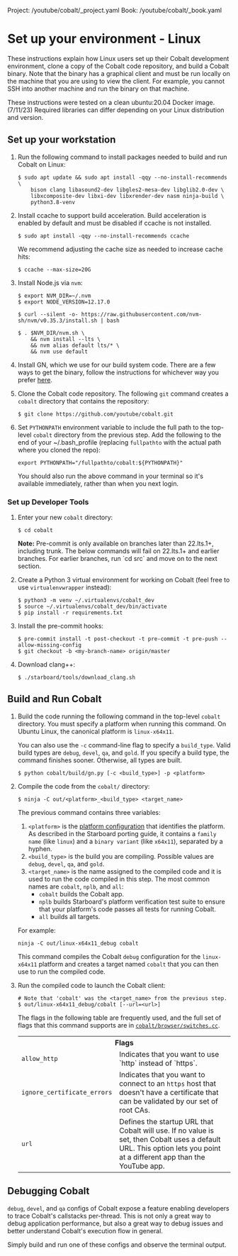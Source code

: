 Project: /youtube/cobalt/_project.yaml
Book: /youtube/cobalt/_book.yaml

# Set up your environment - Linux

These instructions explain how Linux users set up their Cobalt development
environment, clone a copy of the Cobalt code repository, and build a Cobalt
binary. Note that the binary has a graphical client and must be run locally
on the machine that you are using to view the client. For example, you cannot
SSH into another machine and run the binary on that machine.

These instructions were tested on a clean ubuntu:20.04 Docker image. (7/11/23)
Required libraries can differ depending on your Linux distribution and version.

## Set up your workstation

1.  Run the following command to install packages needed to build and run
    Cobalt on Linux:

    ```
    $ sudo apt update && sudo apt install -qqy --no-install-recommends \
        bison clang libasound2-dev libgles2-mesa-dev libglib2.0-dev \
        libxcomposite-dev libxi-dev libxrender-dev nasm ninja-build \
        python3.8-venv
    ```

1.  Install ccache to support build acceleration. Build acceleration is \
    enabled by default and must be disabled if ccache is not installed.

    ```
    $ sudo apt install -qqy --no-install-recommends ccache
    ```

    We recommend adjusting the cache size as needed to increase cache hits:

    ```
    $ ccache --max-size=20G
    ```

1.  Install Node.js via `nvm`:

    ```
    $ export NVM_DIR=~/.nvm
    $ export NODE_VERSION=12.17.0

    $ curl --silent -o- https://raw.githubusercontent.com/nvm-sh/nvm/v0.35.3/install.sh | bash

    $ . $NVM_DIR/nvm.sh \
        && nvm install --lts \
        && nvm alias default lts/* \
        && nvm use default
    ```

1.  Install GN, which we use for our build system code. There are a few ways to
    get the binary, follow the instructions for whichever way you prefer
    [here](https://cobalt.googlesource.com/third_party/gn/+/refs/heads/main/#getting-a-binary).

1.  Clone the Cobalt code repository. The following `git` command creates a
    `cobalt` directory that contains the repository:

    ```
    $ git clone https://github.com/youtube/cobalt.git
    ```

1.  Set `PYTHONPATH` environment variable to include the full path to the
    top-level `cobalt` directory from the previous step. Add the following to
    the end of your ~/.bash_profile (replacing `fullpathto` with the actual
    path where you cloned the repo):

    ```
    export PYTHONPATH="/fullpathto/cobalt:${PYTHONPATH}"
    ```

    You should also run the above command in your terminal so it's available
    immediately, rather than when you next login.

### Set up Developer Tools

1.  Enter your new `cobalt` directory:

    ```
    $ cd cobalt
    ```

    <aside class="note">
    <b>Note:</b> Pre-commit is only available on branches later than 22.lts.1+,
    including trunk. The below commands will fail on 22.lts.1+ and earlier branches.
    For earlier branches, run `cd src` and move on to the next section.
    </aside>

1.  Create a Python 3 virtual environment for working on Cobalt (feel free to use `virtualenvwrapper` instead):

    ```
    $ python3 -m venv ~/.virtualenvs/cobalt_dev
    $ source ~/.virtualenvs/cobalt_dev/bin/activate
    $ pip install -r requirements.txt
    ```

1.  Install the pre-commit hooks:

    ```
    $ pre-commit install -t post-checkout -t pre-commit -t pre-push --allow-missing-config
    $ git checkout -b <my-branch-name> origin/master
    ```

1.  Download clang++:

    ```
    $ ./starboard/tools/download_clang.sh
    ```

## Build and Run Cobalt

1.  Build the code running the following command in the top-level `cobalt`
    directory. You must specify a platform when running this command. On Ubuntu
    Linux, the canonical platform is `linux-x64x11`.

    You can also use the `-c` command-line flag to specify a `build_type`.
    Valid build types are `debug`, `devel`, `qa`, and `gold`. If you
    specify a build type, the command finishes sooner. Otherwise, all types
    are built.

    ```
    $ python cobalt/build/gn.py [-c <build_type>] -p <platform>
    ```

1.  Compile the code from the `cobalt/` directory:

    ```
    $ ninja -C out/<platform>_<build_type> <target_name>
    ```

    The previous command contains three variables:

    1.  `<platform>` is the [platform
        configuration](/starboard/porting.html#1-enumerate-and-name-your-platform-configurations)
        that identifies the platform. As described in the Starboard porting
        guide, it contains a `family name` (like `linux`) and a
        `binary variant` (like `x64x11`), separated by a hyphen.
    1.  `<build_type>` is the build you are compiling. Possible values are
        `debug`, `devel`, `qa`, and `gold`.
    1.  `<target_name>` is the name assigned to the compiled code and it is
        used to run the code compiled in this step. The most common names are
        `cobalt`, `nplb`, and `all`:
        *   `cobalt` builds the Cobalt app.
        *   `nplb` builds Starboard's platform verification test suite to
            ensure that your platform's code passes all tests for running
            Cobalt.
        *   `all` builds all targets.

    For example:

    ```
    ninja -C out/linux-x64x11_debug cobalt
    ```

    This command compiles the Cobalt `debug` configuration for the
    `linux-x64x11` platform and creates a target named `cobalt` that
    you can then use to run the compiled code.

1.  Run the compiled code to launch the Cobalt client:

    ```
    # Note that 'cobalt' was the <target_name> from the previous step.
    $ out/linux-x64x11_debug/cobalt [--url=<url>]
    ```

    The flags in the following table are frequently used, and the full set
    of flags that this command supports are in <code><a
    href="https://cobalt.googlesource.com/cobalt/+/master/cobalt/browser/switches.cc">cobalt/browser/switches.cc</a></code>.

    <table class="details responsive">
      <tr>
        <th colspan="2">Flags</th>
      </tr>
      <tr>
        <td><code>allow_http</code></td>
        <td>Indicates that you want to use `http` instead of `https`.</td>
      </tr>
      <tr>
        <td><code>ignore_certificate_errors</code></td>
        <td>Indicates that you want to connect to an <code>https</code> host
            that doesn't have a certificate that can be validated by our set
            of root CAs.</td>
      </tr>
      <tr>
        <td><code>url</code></td>
        <td>Defines the startup URL that Cobalt will use. If no value is set,
            then Cobalt uses a default URL. This option lets you point at a
            different app than the YouTube app.</td>
      </tr>
    </table>

## Debugging Cobalt

`debug`, `devel`, and `qa` configs of Cobalt expose a feature enabling
developers to trace Cobalt's callstacks per-thread. This is not only a great way
to debug application performance, but also a great way to debug issues and
better understand Cobalt's execution flow in general.

Simply build and run one of these configs and observe the terminal output.
